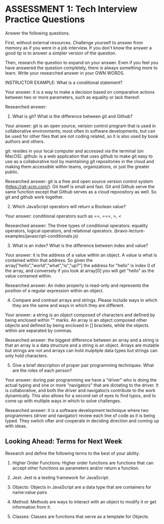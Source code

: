 # ASSESSMENT 1: Tech Interview Practice Questions

Answer the following questions.

First, without external resources. Challenge yourself to answer from memory as if you were in a job interview. If you don't know the answer a good tip is to answer a simpler version of the question.

Then, research the question to expand on your answer. Even if you feel you have answered the question completely, there is always something more to learn. Write your researched answer in your OWN WORDS.

INSTRUCTOR EXAMPLE: What is a conditional statement?

Your answer: it is a way to make a decision based on comparative actions between two or more parameters, such as equality or lack thereof.  

Researched answer:

1. What is git? What is the difference between git and Github?

Your answer: git is an open source, version control program that is used in collaborative environments; most often in software developments, but can be used for other files that are not coding related, so it is also used by book authors and others. 

git: resides in your local computer and accessed via the terminal (on MacOS).
github: is a web application that uses github to make git easy to use as a collaborative tool by maintaining git repositories in the cloud and making them accessible within teams, organizations, or just the greater public. 

Researched answer: git is a free and open source version control system (https://git-scm.com/). Git itself is small and fast. Git and Github serve the same function except that Github serves as a cloud repoository as well. So git and github work together. 

2. Which JavaScript operators will return a Boolean value? 

Your answer: conditional operators such as ==, ===, >, < 

Researched answer: The three types of conditional operators: equality operators, logical operators, and relational operators. (bravo-lecture-  examples/javascript-conditionals.js)

3. What is an index? What is the difference between index and value?

Your answer: it is the address of a value within an object. A value is what is contained within that address. So given the array["hello","world","what","is","up?"] the address for "hello" is index 0 of the array, and conversely if you look at array[0] you will get "hello" as the value contained within.

Researched answer: An index property is read-only and represents the position of a regular expression within an object.

4. Compare and contrast arrays and strings. Please include ways in which they are the same and ways in which they are different.

Your answer: a string is an object composed of characters and defined by being enclosed within "" marks. An array is an object composed other objects and defined by being enclosed in [] brackets, while the objects within are separated by commas. 

Researched answer: the biggest difference between an array and a string is that an array is a data structure and a string is an object. Arrays are mutable but strings are not and arrays can hold mulptiple data types but strings can only hold characters. 

5. Give a brief description of proper pair programming techniques. What are the roles of each person?

Your answer: during pair programming we have a "driver" who is doing the actual typing and one or more "navigators" that are dictating to the driver. It is collaborative, and both the driver and navigator/s contribute to the work dynamically. This also allows for a second set of eyes to find typos, and to come up with multiple ways in which to solve challenges. 

Researched answer: it is a software development technique where two programmers (driver and navigator) review each line of code as it is being typed. They switch ofter and cooperate in deciding direction and coming up with ideas. 

## Looking Ahead: Terms for Next Week

Research and define the following terms to the best of your ability.

1. Higher Order Functions: Higher order functions are functions that can accept other functions as parameters and/or return a function.

2. Jest: Jest is a testing framework for JavaScript.

3. Objects: Objects in JavaScript are a data type that are containers for name:value pairs

4. Method: Methods are ways to interact with an object to modify it or get information from it.

5. Classes: Classes are functions that serve as a template for Objects. 
